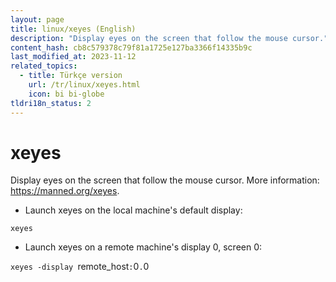 ```yaml
---
layout: page
title: linux/xeyes (English)
description: "Display eyes on the screen that follow the mouse cursor."
content_hash: cb8c579378c79f81a1725e127ba3366f14335b9c
last_modified_at: 2023-11-12
related_topics:
  - title: Türkçe version
    url: /tr/linux/xeyes.html
    icon: bi bi-globe
tldri18n_status: 2
---
```

# xeyes

Display eyes on the screen that follow the mouse cursor.
More information: <https://manned.org/xeyes>.

- Launch xeyes on the local machine's default display:

`xeyes`

- Launch xeyes on a remote machine's display 0, screen 0:

`xeyes -display `<span class="tldr-var badge badge-pill bg-dark-lm bg-white-dm text-white-lm text-dark-dm font-weight-bold">remote_host</span>`:`<span class="tldr-var badge badge-pill bg-dark-lm bg-white-dm text-white-lm text-dark-dm font-weight-bold">0</span>`.`<span class="tldr-var badge badge-pill bg-dark-lm bg-white-dm text-white-lm text-dark-dm font-weight-bold">0</span>
